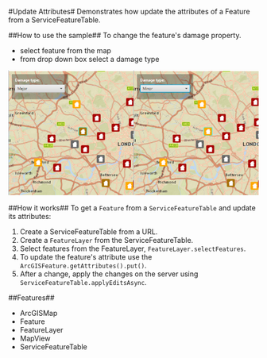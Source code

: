 #Update Attributes#
Demonstrates how update the attributes of a Feature from a ServiceFeatureTable.

##How to use the sample##
To change the feature's damage property.
  - select feature from the map
  - from drop down box select a damage type

![](UpdateAttributes.png)

##How it works##
To get a `Feature` from a `ServiceFeatureTable` and update its attributes:

1. Create a ServiceFeatureTable from a URL.
2. Create a `FeatureLayer` from the ServiceFeatureTable.
3. Select features from the FeatureLayer, `FeatureLayer.selectFeatures`.
4. To update the feature's attribute use the `ArcGISFeature.getAttributes().put()`.
5. After a change, apply the changes on the server using `ServiceFeatureTable.applyEditsAsync`.

##Features##
- ArcGISMap
- Feature
- FeatureLayer
- MapView
- ServiceFeatureTable
